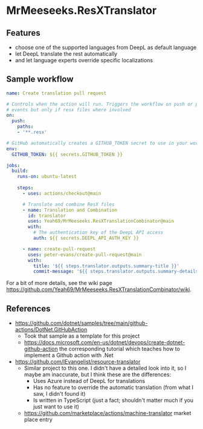 # MrMeeseeks.ResXTranslator

## Features

- choose one of the supported languages from DeepL as default language
- let DeepL translate the rest automatically
- and let language experts override specific localizations

## Sample workflow

```yml
name: Create translation pull request

# Controls when the action will run. Triggers the workflow on push or pull request
# events but only if resx files where involved
on:
  push:
    paths:
    - '**.resx'

# GitHub automatically creates a GITHUB_TOKEN secret to use in your workflow.
env:
  GITHUB_TOKEN: ${{ secrets.GITHUB_TOKEN }}

jobs:
  build:
    runs-on: ubuntu-latest
    
    steps:
      - uses: actions/checkout@main

      # Translate and combine ResX files
      - name: Translation and Combination
        id: translator
        uses: Yeah69/MrMeeseeks.ResXTranslationCombinator@main
        with:
          # The authentication key of the DeepL API access
          auth: ${{ secrets.DEEPL_API_AUTH_KEY }}

      - name: create-pull-request
        uses: peter-evans/create-pull-request@main
        with:
          title: '${{ steps.translator.outputs.summary-title }}'
          commit-message: '${{ steps.translator.outputs.summary-details }}'
```

For a bit of more details, see the wiki page https://github.com/Yeah69/MrMeeseeks.ResXTranslationCombinator/wiki.

## References

- https://github.com/dotnet/samples/tree/main/github-actions/DotNet.GitHubAction
  - Took that sample as a template for this project
  - https://docs.microsoft.com/en-us/dotnet/devops/create-dotnet-github-action the corresponding tutorial which teaches how to implement a Github action with .Net
- https://github.com/IEvangelist/resource-translator
  - Similar project to this one. I didn't have a detailed look into it, so I maybe am inaccurate, but I think these are the differences:
    - Uses Azure instead of DeepL for translations
    - Has no feature to override the automatic translation (from what I saw, I didn't found it)
    - Is written in TypeScript (just a fact; shouldn't matter much if you just want to use it)
  - https://github.com/marketplace/actions/machine-translator market place entry
